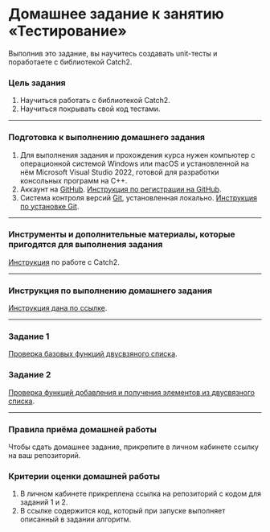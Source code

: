 # Домашнее задание к занятию «Тестирование»

Выполнив это задание, вы научитесь создавать unit-тесты и поработаете с библиотекой Catch2.

### Цель задания

1. Научиться работать с библиотекой Catch2.
2. Научиться покрывать свой код тестами.

-----

### Подготовка к выполнению домашнего задания

1. Для выполнения задания и прохождения курса нужен компьютер с операционной системой Windows или macOS и установленной на нём Microsoft Visual Studio 2022, готовой для разработки консольных программ на C++.
2. Аккаунт на [GitHub](https://github.com/). [Инструкция по регистрации на GitHub](https://github.com/netology-code/cppm-homeworks/tree/main/common/sign%20up).
3. Система контроля версий [Git](https://git-scm.com/), установленная локально. [Инструкция по установке Git](https://github.com/netology-code/cppm-homeworks/tree/main/common/download).

-----

### Инструменты и дополнительные материалы, которые пригодятся для выполнения задания

[Инструкция](https://github.com/netology-code/cppl-homeworks/tree/main/common/catch2) по работе с Catch2.

-----

### Инструкция по выполнению домашнего задания

[Инструкция дана по ссылке](https://github.com/netology-code/cppm-homeworks/blob/main/common/readme.md).

------

### Задание 1

[Проверка базовых функций двусвзяного списка](https://github.com/Sergey-87/Netology-Homework-CPP/tree/main/Block5_Advanced_C++_programming/Lesson4_testing/Task1).

### Задание 2

[Проверка функций добавления и получения элементов из двусвязного списка](https://github.com/Sergey-87/Netology-Homework-CPP/tree/main/Block5_Advanced_C++_programming/Lesson4_testing/Task2).

------

### Правила приёма домашней работы

Чтобы сдать домашнее задание, прикрепите в личном кабинете ссылку на ваш репозиторий.

### Критерии оценки домашней работы

1. В личном кабинете прикреплена ссылка на репозиторий с кодом для заданий 1 и 2.
2. В ссылке содержится код, который при запуске выполняет описанный в задании алгоритм.